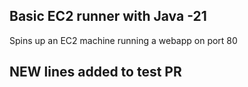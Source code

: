 ## Basic EC2 runner with Java -21
Spins up an EC2 machine running a webapp on port 80

## NEW lines added to test PR


